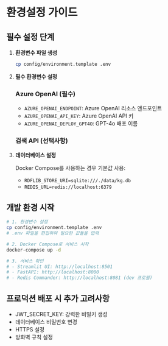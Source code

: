 # 환경설정 가이드

## 필수 설정 단계

1. **환경변수 파일 생성**
   ```bash
   cp config/environment.template .env
   ```

2. **필수 환경변수 설정**
   
   ### Azure OpenAI (필수)
   - `AZURE_OPENAI_ENDPOINT`: Azure OpenAI 리소스 엔드포인트
   - `AZURE_OPENAI_API_KEY`: Azure OpenAI API 키
   - `AZURE_OPENAI_DEPLOY_GPT4O`: GPT-4o 배포 이름

   ### 검색 API (선택사항)
   <!-- - `SERPAPI_KEY`: SerpAPI 키 (향상된 검색 기능용) --> <!-- SerpAPI 제거, DuckDuckGo만 사용 -->

3. **데이터베이스 설정**
   
   Docker Compose를 사용하는 경우 기본값 사용:
   - `RDFLIB_STORE_URI=sqlite:///./data/kg.db`
   - `REDIS_URL=redis://localhost:6379`

## 개발 환경 시작

```bash
# 1. 환경변수 설정
cp config/environment.template .env
# .env 파일을 편집하여 필요한 값들을 입력

# 2. Docker Compose로 서비스 시작
docker-compose up -d

# 3. 서비스 확인
# - Streamlit UI: http://localhost:8501
# - FastAPI: http://localhost:8000
# - Redis Commander: http://localhost:8081 (dev 프로필)
```

## 프로덕션 배포 시 추가 고려사항

- JWT_SECRET_KEY: 강력한 비밀키 생성
- 데이터베이스 비밀번호 변경
- HTTPS 설정
- 방화벽 규칙 설정